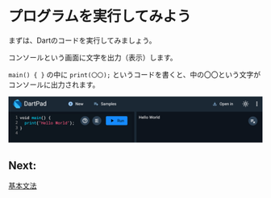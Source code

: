 # プログラムを実行してみよう

まずは、Dartのコードを実行してみましょう。

コンソールという画面に文字を出力（表示）します。

`main() { }` の中に `print(〇〇);` というコードを書くと、中の〇〇という文字がコンソールに出力されます。

![image.png](./01/image.png)

## Next:

[基本文法](./02_grammar.md)
